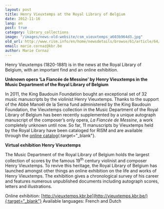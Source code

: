```yaml
---
layout: post
title: Henry Vieuxtemps at the Royal Library of Belgium
date: 2012-11-16
lang: en
post: true
category: library_collections
image: "/images/news-old-website/csm_vieuxtemps_a603b964d3.jpg"
old_url: http://www.rism.info/en/home/newsdetails/browse/61/article/64/henry-vieuxtemps-at-the-royal-library-of-belgium.html
email: marie.cornaz@kbr.be
author: Marie Cornaz
---
```


Henry Vieuxtemps (1820-1881) is in the news at the Royal Library of Belgium, with an important find and an online exhibition.

**Unknown opera ‘La Fiancée de Messine’ by Henry Vieuxtemps in the Music Department of the Royal Library of Belgium**

In 2011, the King Baudouin Foundation bought an exceptional set of 32 music manuscripts by the violinist Henry Vieuxtemps. Thanks to the support of the Abbé Manoël de la Serna fund administered by the King Baudouin Foundation, the Vieuxtemps collection in the Music Department of the Royal Library of Belgium has been recently supplemented by a unique autograph manuscript of the composer’s only opera, _La Fiancée de Messine_, a work completely unknown until now. So far, 11 manuscripts by Vieuxtemps held by the Royal Library have been cataloged for RISM and are available through the [online catalog](https://opac.rism.info/search?View=rism&siglum=B-Br&author=Vieuxtemps){:target="_blank"}.


**Virtual exhibition Henry Vieuxtemps**

The Music Department of the Royal Library of Belgium holds the largest collection of scores by the famous 19<sup>th</sup> century violinist and composer Henry Vieuxtemps. To revive this heritage, the Royal Library of Belgium has launched amongst other things an online exhibition on the life and works of Henry Vieuxtemps. The exhibition gives a chronological survey of his career and features numerous unpublished documents including autograph scores, letters and illustrations.

Online exhibition: [http://vieuxtemps.kbr.be](http://vieuxtemps.kbr.be/){:target="_blank"}
Available languages: French and Dutch